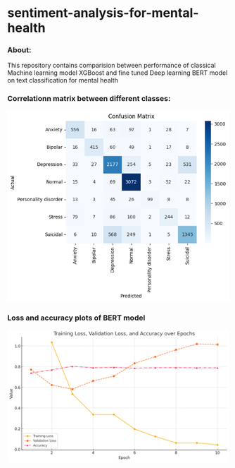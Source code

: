 # sentiment-analysis-for-mental-health
### About:
This repository contains comparision between performance of classical Machine learning model XGBoost and fine tuned Deep learning BERT model on text classification for mental health 

### Correlationn matrix between different classes:

![](https://github.com/Sai99897/sentiment-analysis-for-mental-health/blob/493aa922714e99d661b6797c8d374b3217c0146b/correlation_matrix.png)

### Loss and accuracy plots of BERT model

![](https://github.com/Sai99897/sentiment-analysis-for-mental-health/blob/d9eb67caa15e95b2fdf03f831dbaba789e548166/loss_function_with_downsampling.png)

